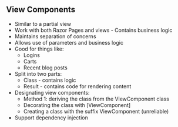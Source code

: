 ## View Components

- Similar to a partial view
- Work with both Razor Pages and views
- Contains business logic
- Maintains separation of concerns
- Allows use of parameters and business logic
- Good for things like:
  - Logins
  - Carts
  - Recent blog posts
- Split into two parts:
  - Class - contains logic
  - Result - contains code for rendering content
- Designating view components:
  - Method 1: deriving the class from the ViewComponent class
  - Decorating the class with [ViewComponent]
  - Creating a class with the suffix ViewComponent (unreliable)
- Support dependency injection
